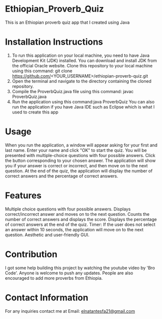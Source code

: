 # Ethiopian_Proverb_Quiz
This is an Ethiopian proverb quiz app that I created using Java

# Installation Instructions
1. To run this application on your local machine, you need to have Java Development Kit (JDK) installed. You can download and install JDK from the official Oracle website. Clone this repository to your local machine using this command: git clone https://github.com/<YOUR_USERNAME>/ethiopian-proverb-quiz.git
2. Open the terminal and navigate to the directory containing the cloned repository.
3. Compile the ProverbQuiz.java file using this command: javac ProverbQuiz.java
4. Run the application using this command:java ProverbQuiz
You can also run the application if you have Java IDE such as Eclipse which is what I used to create this app

# Usage
When you run the application, a window will appear asking for your first and last name. Enter your name and click "OK" to start the quiz. You will be presented with multiple-choice questions with four possible answers. Click the button corresponding to your chosen answer. The application will show you if your answer is correct or incorrect, and then move on to the next question. At the end of the quiz, the application will display the number of correct answers and the percentage of correct answers.

# Features
Multiple choice questions with four possible answers.
Displays correct/incorrect answer and moves on to the next question.
Counts the number of correct answers and displays the score.
Displays the percentage of correct answers at the end of the quiz.
Timer: If the user does not select an answer within 10 seconds, the application will move on to the next question.
Aesthetic and user-friendly GUI.


# Contribution
I got some help building this project by watching the youtube video by 'Bro Code'. Anyone is welcome to push any updates. People are also encouraged to add more proverbs from Ethiopia.

# Contact Information
For any inquiries contact me at
Email: elnatantesfa21@gmail.com
